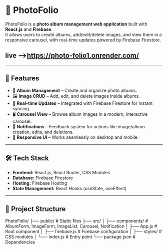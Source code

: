# 📸 PhotoFolio

PhotoFolio is a **photo album management web application** built with **React.js** and **Firebase**.  
It allows users to create albums, add/edit/delete images, and view them in a responsive carousel, with real-time updates powered by Firebase Firestore.  

## live -->https://photo-folio1.onrender.com/
---

## 🚀 Features
- 📂 **Album Management** – Create and organize photo albums.  
- 🖼️ **Image CRUD** – Add, edit, and delete images inside albums.  
- 🔄 **Real-time Updates** – Integrated with Firebase Firestore for instant syncing.  
- 🖥️ **Carousel View** – Browse album images in a modern, interactive carousel.  
- 🔔 **Notifications** – Feedback system for actions like image/album creation, edits, and deletions.  
- 📱 **Responsive UI** – Works seamlessly on desktop and mobile.  

---

## 🛠️ Tech Stack
- **Frontend:** React.js, React Router, CSS Modules  
- **Database:** Firebase Firestore  
- **Hosting:** Firebase Hosting  
- **State Management:** React Hooks (useState, useEffect)  

---

## 📂 Project Structure
PhotoFolio/
├── public/ # Static files
├── src/
│ ├── components/ # AlbumForm, ImageForm, ImageList, Carousel, Notification
│ ├── App.js # Root component
│ ├── firebase.js # Firebase configuration
│ ├── styles/ # CSS modules
│ └── index.js # Entry point
└── package.json # Dependencies
